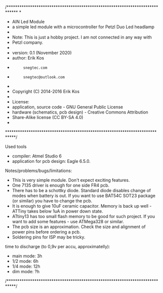 /*****************************************************************************
*
* AIN Led Module
* a simple led module with a microcontroller for Petzl Duo Led headlamp
* 
* Note: This is just a hobby project. I am not connected in any way with 
* Petzl company.
* 
* version: 0.1 (November 2020)
* author: Erik Kos
*          snegtec.com
*          snegtec@outlook.com
* 
* Copyright (C) 2014-2016 Erik Kos
* 
* License:
*   application, source code - GNU General Public License
*   hardware (schematics, pcb design) - Creative Commons Attribution 
*   Share-Alike license (CC BY-SA 4.0)
* 
****************************************************************************/


Used tools
* compiler: Atmel Studio 6
* application for pcb design: Eagle 6.5.0.

Notes/problems/bugs/limitations:
* This is very simple module. Don't expect exciting features.
* One 7135 driver is enough for one side FR4 pcb.
* There has to be a schottky diode. Standard diode disables change of modes when battery is out. If you want to use BAT54C SOT23 package (or similar) you have to change the pcb.
* It is enough to give 10uF ceramic capacitor. Memory is back up well - ATTiny takes below 1uA in power down state.
* ATtiny13 has too small flash memory to be good for such project. If you want to add some features - use ATMega328 or similar.
* The pcb size is an approximation. Check the size and alignment of power pins before ordering a pcb.
* Soldering pins for ISP may be tricky.

time to discharge (to 0,9v per accu, approximatelly): 
* main mode: 3h 
* 1/2 mode: 6h
* 1/4 mode: 12h
* dim mode: ?h


/****************************************************************************/

